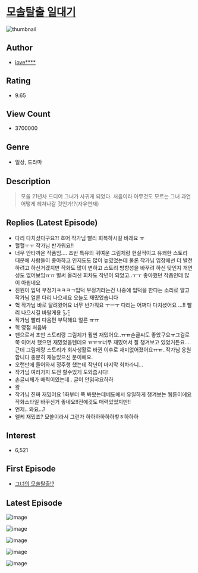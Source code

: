 # [모솔탈출 일대기](https://comic.naver.com/bestChallenge/list?titleId=711211)
![thumbnail](https://image-comic.pstatic.net/user_contents_data/challenge_comic/2020/04/06/317554/thumbnail_202x164e3a8bcac_f462_4dbd_a939_41077d2c8f97_00001821.JPEG)

## Author
- [iove****](https://comic.naver.com/artistTitle?id=317554)

## Rating
- 9.65

## View Count
- 3700000

## Genre
- 일상, 드라마

## Description
> 모쏠 21년차 드디어 그녀가 사귀게 되었다. 처음이라 아무것도 모르는 그녀 과연 어떻게 헤쳐나갈 것인가!?(자유연재)

## Replies (Latest Episode)
- 다리 다치셨다구요?! 흐어 작가님 빨리 회복하시길 바래요 ㅠ
- 헐헐ㅜㅜ 작가님 반가워요!!
- 너무 안타까운 작품임.... 초반 특유의 귀여운 그림체랑 현실적이고 유쾌한 스토리 때문에 사람들이 좋아하고 인지도도 많이 높였었는데 물론 작가님 입장에선 더 발전하려고 하신거겠지만 작화도 많이 변하고 스토리 방향성을 바꾸려 하신 탓인지 개연성도 없어보임ㅠㅠ 벌써 올리신 회차도 작년이 되었고..ㅜㅜ 좋아했던 작품인데 많이 아쉽네요
- 진원이 입덕 부정기ㅋㅋㅋㄱ입덕 부정기라는건 나중에 입덕을 한다는 소리로 알고 작가님 얼른 다리 나으세요 오늘도 재밌었습니다
- 헉 작가님 바로 달려왔어요 너무 반가워요 ㅜㅡㅜ 다리는 어쩌다 다치셨어요 ...!! 빨리 나으시길 바랄게용 ˃̵͈̑ᴗ˂̵͈̑
- 작가님 빨리 다음편 부탁해요 얼른 ㅠㅠ
- 헉 영점 처음봐
- 팬으로서 초반 스토리랑 그림체가 훨씬 재밌어요..ㅠㅠ손글씨도 좋았구요ㅠ그걸로 쭉 이어서 했으면 재밌었을텐데요 ㅠㅠㅠ너무 재밌어서 잘 챙겨보고 있었거든요.... 근데 그림체랑 스토리가 회사생활로 바뀐 이후로 재미없어졌어요ㅠㅠ..작가님 응원합니다 충분히 재능있으신 분이에요.
- 오랜만에 들어와서 정주행 했는데 작년이 마지막 회차라니...
- 작가님 여러가지 도전 할수있게 도와줍시다!
- 손글씨체가 매력이였는데.. 글이 안읽햐요하하
- 왘
- 작가님 진짜 재밌어요 1화부터 쭉 봐왔는데베도에서 유일하게 챙겨보는 웹툰이에요 작화스타일 바꾸신거 좋네요!!전에것도 매력있었지만!!
- 언제.. 와요...?
- 왤케 재밌죠? 모쏠이라서 그런가 하하하하하하핳ㅎ하하하

## Interest
- 6,521

## First Episode
- [그녀의 모쏠탈출!?](https://comic.naver.com/bestChallenge/detail?titleId=711211&no=1)

## Latest Episode
![image](https://image-comic.pstatic.net/user_contents_data/challenge_comic/2020/10/18/317554/upload_7220784441552352822.jpeg)

![image](https://image-comic.pstatic.net/user_contents_data/challenge_comic/2020/10/18/317554/upload_4121465693419419698.jpeg)

![image](https://image-comic.pstatic.net/user_contents_data/challenge_comic/2020/10/18/317554/upload_3690198952012309560.jpeg)

![image](https://image-comic.pstatic.net/user_contents_data/challenge_comic/2020/10/18/317554/upload_7377568215535333938.jpeg)

![image](https://image-comic.pstatic.net/user_contents_data/challenge_comic/2020/10/18/317554/upload_7293687594354815074.jpeg)
